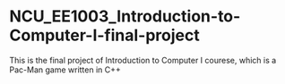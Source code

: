 # NCU_EE1003_Introduction-to-Computer-I-final-project

This is the final project of Introduction to Computer I courese, which is a Pac-Man game written in C++
